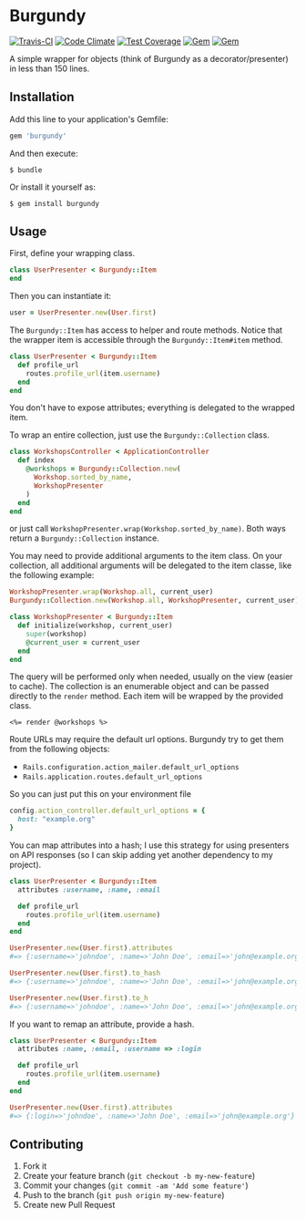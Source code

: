 # Burgundy

[![Travis-CI](https://travis-ci.org/fnando/burgundy.png)](https://travis-ci.org/fnando/burgundy)
[![Code Climate](https://codeclimate.com/github/fnando/burgundy/badges/gpa.svg)](https://codeclimate.com/github/fnando/burgundy)
[![Test Coverage](https://codeclimate.com/github/fnando/burgundy/badges/coverage.svg)](https://codeclimate.com/github/fnando/burgundy/coverage)
[![Gem](https://img.shields.io/gem/v/burgundy.svg)](https://rubygems.org/gems/burgundy)
[![Gem](https://img.shields.io/gem/dt/burgundy.svg)](https://rubygems.org/gems/burgundy)

A simple wrapper for objects (think of Burgundy as a decorator/presenter) in less than 150 lines.

## Installation

Add this line to your application's Gemfile:

```ruby
gem 'burgundy'
```

And then execute:

```console
$ bundle
```

Or install it yourself as:

```console
$ gem install burgundy
```

## Usage

First, define your wrapping class.

```ruby
class UserPresenter < Burgundy::Item
end
```

Then you can instantiate it:

```ruby
user = UserPresenter.new(User.first)
```

The `Burgundy::Item` has access to helper and route methods. Notice that the wrapper item is accessible through the `Burgundy::Item#item` method.

```ruby
class UserPresenter < Burgundy::Item
  def profile_url
    routes.profile_url(item.username)
  end
end
```

You don't have to expose attributes; everything is delegated to the wrapped item.

To wrap an entire collection, just use the `Burgundy::Collection` class.

```ruby
class WorkshopsController < ApplicationController
  def index
    @workshops = Burgundy::Collection.new(
      Workshop.sorted_by_name,
      WorkshopPresenter
    )
  end
end
```

or just call `WorkshopPresenter.wrap(Workshop.sorted_by_name)`. Both ways return a `Burgundy::Collection` instance.

You may need to provide additional arguments to the item class. On your collection, all additional arguments will be delegated to the item classe, like the following example:

```ruby
WorkshopPresenter.wrap(Workshop.all, current_user)
Burgundy::Collection.new(Workshop.all, WorkshopPresenter, current_user)

class WorkshopPresenter < Burgundy::Item
  def initialize(workshop, current_user)
    super(workshop)
    @current_user = current_user
  end
end
```

The query will be performed only when needed, usually on the view (easier to cache). The collection is an enumerable object and can be passed directly to the `render` method. Each item will be wrapped by the provided class.

```erb
<%= render @workshops %>
```

Route URLs may require the default url options. Burgundy try to get them from the following objects:

* `Rails.configuration.action_mailer.default_url_options`
* `Rails.application.routes.default_url_options`

So you can just put this on your environment file

```ruby
config.action_controller.default_url_options = {
  host: "example.org"
}
```

You can map attributes into a hash; I use this strategy for using presenters on API responses (so I can skip adding yet another dependency to my project).

```ruby
class UserPresenter < Burgundy::Item
  attributes :username, :name, :email

  def profile_url
    routes.profile_url(item.username)
  end
end

UserPresenter.new(User.first).attributes
#=> {:username=>'johndoe', :name=>'John Doe', :email=>'john@example.org'}

UserPresenter.new(User.first).to_hash
#=> {:username=>'johndoe', :name=>'John Doe', :email=>'john@example.org'}

UserPresenter.new(User.first).to_h
#=> {:username=>'johndoe', :name=>'John Doe', :email=>'john@example.org'}
```

If you want to remap an attribute, provide a hash.

```ruby
class UserPresenter < Burgundy::Item
  attributes :name, :email, :username => :login

  def profile_url
    routes.profile_url(item.username)
  end
end

UserPresenter.new(User.first).attributes
#=> {:login=>'johndoe', :name=>'John Doe', :email=>'john@example.org'}
```

## Contributing

1. Fork it
2. Create your feature branch (`git checkout -b my-new-feature`)
3. Commit your changes (`git commit -am 'Add some feature'`)
4. Push to the branch (`git push origin my-new-feature`)
5. Create new Pull Request
